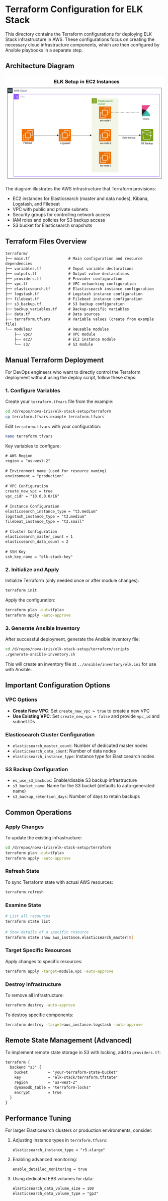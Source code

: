 # Terraform Configuration for ELK Stack

This directory contains the Terraform configurations for deploying ELK Stack infrastructure in AWS. These configurations focus on creating the necessary cloud infrastructure components, which are then configured by Ansible playbooks in a separate step.

## Architecture Diagram

![ELK Stack Architecture Diagram](../ELK_Diagram.png)

The diagram illustrates the AWS infrastructure that Terraform provisions:

- EC2 instances for Elasticsearch (master and data nodes), Kibana, Logstash, and Filebeat
- VPC with public and private subnets
- Security groups for controlling network access
- IAM roles and policies for S3 backup access
- S3 bucket for Elasticsearch snapshots

## Terraform Files Overview

```
terraform/
├── main.tf                 # Main configuration and resource dependencies
├── variables.tf            # Input variable declarations
├── outputs.tf              # Output value declarations
├── providers.tf            # Provider configuration
├── vpc.tf                  # VPC networking configuration 
├── elasticsearch.tf        # Elasticsearch instance configuration
├── logstash.tf             # Logstash instance configuration
├── filebeat.tf             # Filebeat instance configuration
├── s3_backup.tf            # S3 backup configuration
├── backup_variables.tf     # Backup-specific variables
├── data.tf                 # Data sources
├── terraform.tfvars        # Variable values (create from example file)
└── modules/                # Reusable modules
    ├── vpc/                # VPC module
    ├── ec2/                # EC2 instance module
    └── s3/                 # S3 module
```

## Manual Terraform Deployment

For DevOps engineers who want to directly control the Terraform deployment without using the deploy script, follow these steps:

### 1. Configure Variables

Create your `terraform.tfvars` file from the example:

```bash
cd /d/repos/nova-iris/elk-stack-setup/terraform
cp terraform.tfvars.example terraform.tfvars
```

Edit `terraform.tfvars` with your configuration:

```bash
nano terraform.tfvars
```

Key variables to configure:

```hcl
# AWS Region
region = "us-west-2"

# Environment name (used for resource naming)
environment = "production"

# VPC Configuration
create_new_vpc = true
vpc_cidr = "10.0.0.0/16"

# Instance Configuration
elasticsearch_instance_type = "t3.medium"
logstash_instance_type = "t3.medium"
filebeat_instance_type = "t3.small"

# Cluster Configuration
elasticsearch_master_count = 1
elasticsearch_data_count = 2

# SSH Key
ssh_key_name = "elk-stack-key"
```

### 2. Initialize and Apply

Initialize Terraform (only needed once or after module changes):

```bash
terraform init
```

Apply the configuration:

```bash
terraform plan -out=tfplan
terraform apply -auto-approve
```

### 3. Generate Ansible Inventory

After successful deployment, generate the Ansible inventory file:

```bash
cd /d/repos/nova-iris/elk-stack-setup/terraform/scripts
./generate-ansible-inventory.sh
```

This will create an inventory file at `../ansible/inventory/elk.ini` for use with Ansible.

## Important Configuration Options

### VPC Options

- **Create New VPC**: Set `create_new_vpc = true` to create a new VPC
- **Use Existing VPC**: Set `create_new_vpc = false` and provide `vpc_id` and subnet IDs

### Elasticsearch Cluster Configuration

- `elasticsearch_master_count`: Number of dedicated master nodes
- `elasticsearch_data_count`: Number of data nodes
- `elasticsearch_instance_type`: Instance type for Elasticsearch nodes

### S3 Backup Configuration

- `es_use_s3_backups`: Enable/disable S3 backup infrastructure
- `s3_bucket_name`: Name for the S3 bucket (defaults to auto-generated name)
- `s3_backup_retention_days`: Number of days to retain backups

## Common Operations

### Apply Changes

To update the existing infrastructure:

```bash
cd /d/repos/nova-iris/elk-stack-setup/terraform
terraform plan -out=tfplan
terraform apply -auto-approve
```

### Refresh State

To sync Terraform state with actual AWS resources:

```bash
terraform refresh
```

### Examine State

```bash
# List all resources
terraform state list

# Show details of a specific resource
terraform state show aws_instance.elasticsearch_master[0]
```

### Target Specific Resources

Apply changes to specific resources:

```bash
terraform apply -target=module.vpc -auto-approve
```

### Destroy Infrastructure

To remove all infrastructure:

```bash
terraform destroy -auto-approve
```

To destroy specific components:

```bash
terraform destroy -target=aws_instance.logstash -auto-approve
```

## Remote State Management (Advanced)

To implement remote state storage in S3 with locking, add to `providers.tf`:

```hcl
terraform {
  backend "s3" {
    bucket         = "your-terraform-state-bucket"
    key            = "elk-stack/terraform.tfstate"
    region         = "us-west-2"
    dynamodb_table = "terraform-locks"
    encrypt        = true
  }
}
```

## Performance Tuning

For larger Elasticsearch clusters or production environments, consider:

1. Adjusting instance types in `terraform.tfvars`:
   ```hcl
   elasticsearch_instance_type = "r5.xlarge"
   ```

2. Enabling advanced monitoring:
   ```hcl
   enable_detailed_monitoring = true
   ```

3. Using dedicated EBS volumes for data:
   ```hcl
   elasticsearch_data_volume_size = 100
   elasticsearch_data_volume_type = "gp3"
   ```